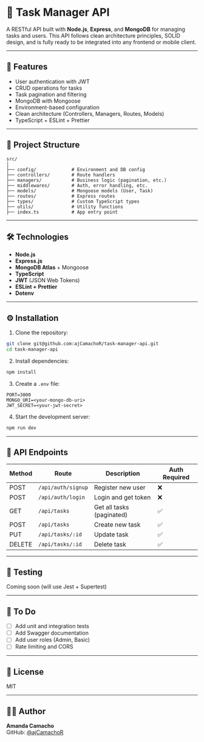 # 📝 Task Manager API

A RESTful API built with **Node.js**, **Express**, and **MongoDB** for managing tasks and users. This API follows clean architecture principles, SOLID design, and is fully ready to be integrated into any frontend or mobile client.

---

## 🚀 Features

- User authentication with JWT
- CRUD operations for tasks
- Task pagination and filtering
- MongoDB with Mongoose
- Environment-based configuration
- Clean architecture (Controllers, Managers, Routes, Models)
- TypeScript + ESLint + Prettier

---

## 📁 Project Structure

```
src/
│
├── config/             # Environment and DB config
├── controllers/        # Route handlers
├── managers/           # Business logic (pagination, etc.)
├── middlewares/        # Auth, error handling, etc.
├── models/             # Mongoose models (User, Task)
├── routes/             # Express routes
├── types/              # Custom TypeScript types
├── utils/              # Utility functions
├── index.ts            # App entry point
```

---

## 🛠️ Technologies

- **Node.js**
- **Express.js**
- **MongoDB Atlas** + Mongoose
- **TypeScript**
- **JWT** (JSON Web Tokens)
- **ESLint + Prettier**
- **Dotenv**

---

## ⚙️ Installation

1. Clone the repository:

```bash
git clone git@github.com:ajCamachoR/task-manager-api.git
cd task-manager-api
```

2. Install dependencies:

```bash
npm install
```

3. Create a `.env` file:

```env
PORT=3000
MONGO_URI=<your-mongo-db-uri>
JWT_SECRET=<your-jwt-secret>
```

4. Start the development server:

```bash
npm run dev
```

---

## 📮 API Endpoints

| Method | Route              | Description               | Auth Required |
| ------ | ------------------ | ------------------------- | ------------- |
| POST   | `/api/auth/signup` | Register new user         | ❌            |
| POST   | `/api/auth/login`  | Login and get token       | ❌            |
| GET    | `/api/tasks`       | Get all tasks (paginated) | ✅            |
| POST   | `/api/tasks`       | Create new task           | ✅            |
| PUT    | `/api/tasks/:id`   | Update task               | ✅            |
| DELETE | `/api/tasks/:id`   | Delete task               | ✅            |

---

## 🧪 Testing

Coming soon (will use Jest + Supertest)

---

## 📌 To Do

- [ ] Add unit and integration tests
- [ ] Add Swagger documentation
- [ ] Add user roles (Admin, Basic)
- [ ] Rate limiting and CORS

---

## 📄 License

MIT

---

## 👩‍💻 Author

**Amanda Camacho**  
GitHub: [@ajCamachoR](https://github.com/ajCamachoR)
